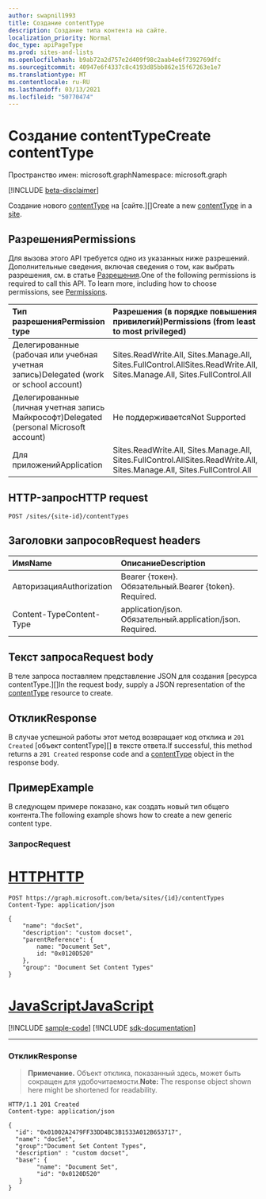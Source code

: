 ```yaml
---
author: swapnil1993
title: Создание contentType
description: Создание типа контента на сайте.
localization_priority: Normal
doc_type: apiPageType
ms.prod: sites-and-lists
ms.openlocfilehash: b9ab72a2d757e2d409f98c2aab4e6f7392769dfc
ms.sourcegitcommit: 40947e6f4337c8c4193d85bb862e15f67263e1e7
ms.translationtype: MT
ms.contentlocale: ru-RU
ms.lasthandoff: 03/13/2021
ms.locfileid: "50770474"
---
```

# <a name="create-contenttype"></a><span data-ttu-id="75cce-103">Создание contentType</span><span class="sxs-lookup"><span data-stu-id="75cce-103">Create contentType</span></span>
<span data-ttu-id="75cce-104">Пространство имен: microsoft.graph</span><span class="sxs-lookup"><span data-stu-id="75cce-104">Namespace: microsoft.graph</span></span>

[!INCLUDE [beta-disclaimer](../../includes/beta-disclaimer.md)]

<span data-ttu-id="75cce-105">Создание нового [contentType][] на [сайте.][]</span><span class="sxs-lookup"><span data-stu-id="75cce-105">Create a new [contentType][] in a [site][].</span></span>

## <a name="permissions"></a><span data-ttu-id="75cce-106">Разрешения</span><span class="sxs-lookup"><span data-stu-id="75cce-106">Permissions</span></span>

<span data-ttu-id="75cce-p101">Для вызова этого API требуется одно из указанных ниже разрешений. Дополнительные сведения, включая сведения о том, как выбрать разрешения, см. в статье [Разрешения](/graph/permissions-reference).</span><span class="sxs-lookup"><span data-stu-id="75cce-p101">One of the following permissions is required to call this API. To learn more, including how to choose permissions, see [Permissions](/graph/permissions-reference).</span></span>

|<span data-ttu-id="75cce-109">Тип разрешения</span><span class="sxs-lookup"><span data-stu-id="75cce-109">Permission type</span></span>      | <span data-ttu-id="75cce-110">Разрешения (в порядке повышения привилегий)</span><span class="sxs-lookup"><span data-stu-id="75cce-110">Permissions (from least to most privileged)</span></span>              |
|:--------------------|:---------------------------------------------------------|
|<span data-ttu-id="75cce-111">Делегированные (рабочая или учебная учетная запись)</span><span class="sxs-lookup"><span data-stu-id="75cce-111">Delegated (work or school account)</span></span> | <span data-ttu-id="75cce-112">Sites.ReadWrite.All, Sites.Manage.All, Sites.FullControl.All</span><span class="sxs-lookup"><span data-stu-id="75cce-112">Sites.ReadWrite.All, Sites.Manage.All, Sites.FullControl.All</span></span>    |
|<span data-ttu-id="75cce-113">Делегированные (личная учетная запись Майкрософт)</span><span class="sxs-lookup"><span data-stu-id="75cce-113">Delegated (personal Microsoft account)</span></span> |<span data-ttu-id="75cce-114">Не поддерживается</span><span class="sxs-lookup"><span data-stu-id="75cce-114">Not Supported</span></span>    |
|<span data-ttu-id="75cce-115">Для приложений</span><span class="sxs-lookup"><span data-stu-id="75cce-115">Application</span></span> | <span data-ttu-id="75cce-116">Sites.ReadWrite.All, Sites.Manage.All, Sites.FullControl.All</span><span class="sxs-lookup"><span data-stu-id="75cce-116">Sites.ReadWrite.All, Sites.Manage.All, Sites.FullControl.All</span></span> |


## <a name="http-request"></a><span data-ttu-id="75cce-117">HTTP-запрос</span><span class="sxs-lookup"><span data-stu-id="75cce-117">HTTP request</span></span>

<!-- { "blockType": "ignored" } -->

```http
POST /sites/{site-id}/contentTypes

```

## <a name="request-headers"></a><span data-ttu-id="75cce-118">Заголовки запросов</span><span class="sxs-lookup"><span data-stu-id="75cce-118">Request headers</span></span>
|<span data-ttu-id="75cce-119">Имя</span><span class="sxs-lookup"><span data-stu-id="75cce-119">Name</span></span>|<span data-ttu-id="75cce-120">Описание</span><span class="sxs-lookup"><span data-stu-id="75cce-120">Description</span></span>|
|:---|:---|
|<span data-ttu-id="75cce-121">Авторизация</span><span class="sxs-lookup"><span data-stu-id="75cce-121">Authorization</span></span>|<span data-ttu-id="75cce-p102">Bearer {токен}. Обязательный.</span><span class="sxs-lookup"><span data-stu-id="75cce-p102">Bearer {token}. Required.</span></span>|
|<span data-ttu-id="75cce-124">Content-Type</span><span class="sxs-lookup"><span data-stu-id="75cce-124">Content-Type</span></span>|<span data-ttu-id="75cce-p103">application/json. Обязательный.</span><span class="sxs-lookup"><span data-stu-id="75cce-p103">application/json. Required.</span></span>|

## <a name="request-body"></a><span data-ttu-id="75cce-127">Текст запроса</span><span class="sxs-lookup"><span data-stu-id="75cce-127">Request body</span></span>

<span data-ttu-id="75cce-128">В теле запроса поставляем представление JSON для создания [ресурса contentType.][]</span><span class="sxs-lookup"><span data-stu-id="75cce-128">In the request body, supply a JSON representation of the [contentType][] resource to create.</span></span>

## <a name="response"></a><span data-ttu-id="75cce-129">Отклик</span><span class="sxs-lookup"><span data-stu-id="75cce-129">Response</span></span>

<span data-ttu-id="75cce-130">В случае успешной работы этот метод возвращает код отклика и `201 Created` [объект contentType][] в тексте ответа.</span><span class="sxs-lookup"><span data-stu-id="75cce-130">If successful, this method returns a `201 Created` response code and a [contentType][] object in the response body.</span></span>


## <a name="example"></a><span data-ttu-id="75cce-131">Пример</span><span class="sxs-lookup"><span data-stu-id="75cce-131">Example</span></span>

<span data-ttu-id="75cce-132">В следующем примере показано, как создать новый тип общего контента.</span><span class="sxs-lookup"><span data-stu-id="75cce-132">The following example shows how to create a new generic content type.</span></span>

### <a name="request"></a><span data-ttu-id="75cce-133">Запрос</span><span class="sxs-lookup"><span data-stu-id="75cce-133">Request</span></span>


# <a name="http"></a>[<span data-ttu-id="75cce-134">HTTP</span><span class="sxs-lookup"><span data-stu-id="75cce-134">HTTP</span></span>](#tab/http)
<!-- {
  "blockType": "request",
  "name": "create_contenttype"
}
-->

```http
POST https://graph.microsoft.com/beta/sites/{id}/contentTypes
Content-Type: application/json

{
    "name": "docSet",
    "description": "custom docset",
    "parentReference": {
        name: "Document Set",
        id: "0x0120D520"
    },
    "group": "Document Set Content Types" 
}
```
# <a name="javascript"></a>[<span data-ttu-id="75cce-135">JavaScript</span><span class="sxs-lookup"><span data-stu-id="75cce-135">JavaScript</span></span>](#tab/javascript)
[!INCLUDE [sample-code](../includes/snippets/javascript/create-contenttype-javascript-snippets.md)]
[!INCLUDE [sdk-documentation](../includes/snippets/snippets-sdk-documentation-link.md)]

---


### <a name="response"></a><span data-ttu-id="75cce-136">Отклик</span><span class="sxs-lookup"><span data-stu-id="75cce-136">Response</span></span>
><span data-ttu-id="75cce-137">**Примечание.** Объект отклика, показанный здесь, может быть сокращен для удобочитаемости.</span><span class="sxs-lookup"><span data-stu-id="75cce-137">**Note:** The response object shown here might be shortened for readability.</span></span>

<!-- {
  "blockType": "response",
  "truncated": true,
  "@odata.type": "microsoft.graph.contentType"
}
-->

```http
HTTP/1.1 201 Created
Content-type: application/json

{
  "id": "0x01002A2479FF33DD4BC3B1533A012B653717",
  "name": "docSet",
  "group":"Document Set Content Types",
  "description" : "custom docset",
  "base": {
        "name": "Document Set",
        "id": "0x0120D520"
   }
}
```


[contentType]: ../resources/contentType.md
[site]: ../resources/site.md

<!--
{
  "type": "#page.annotation",
  "description": "Create a Content type in a site",
  "keywords": "content type",
  "section": "documentation",
  "tocPath": "sites/Create ContentType",
  "suppressions": [
  ]
}
-->
